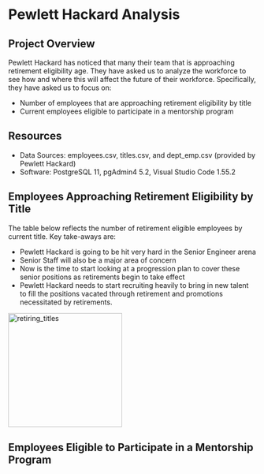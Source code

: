 # Pewlett Hackard Analysis

## Project Overview
Pewlett Hackard has noticed that many their team that is approaching retirement eligibility age. They have asked us to analyze the workforce to see how and where this will affect the future of their workforce.  Specifically, they have asked us to focus on:

-	Number of employees that are approaching retirement eligibility by title
-	Current employees eligible to participate in a mentorship program

## Resources

- Data Sources: employees.csv, titles.csv, and dept_emp.csv (provided by Pewlett Hackard)
- Software: PostgreSQL 11, pgAdmin4 5.2, Visual Studio Code 1.55.2

## Employees Approaching Retirement Eligibility by Title

The table below reflects the number of retirement eligible employees by current title. Key take-aways are:

-	Pewlett Hackard is going to be hit very hard in the Senior Engineer arena
-	Senior Staff will also be a major area of concern
-	Now is the time to start looking at a progression plan to cover these senior positions as retirements begin to take effect
-	Pewlett Hackard needs to start recruiting heavily to bring in new talent to fill the positions vacated through retirement and promotions necessitated by retirements.

<img width="231" alt="retiring_titles" src="https://user-images.githubusercontent.com/78807451/120929353-bea89980-c6b6-11eb-87b4-7d00b5e3eb83.png">

## Employees Eligible to Participate in a Mentorship Program
